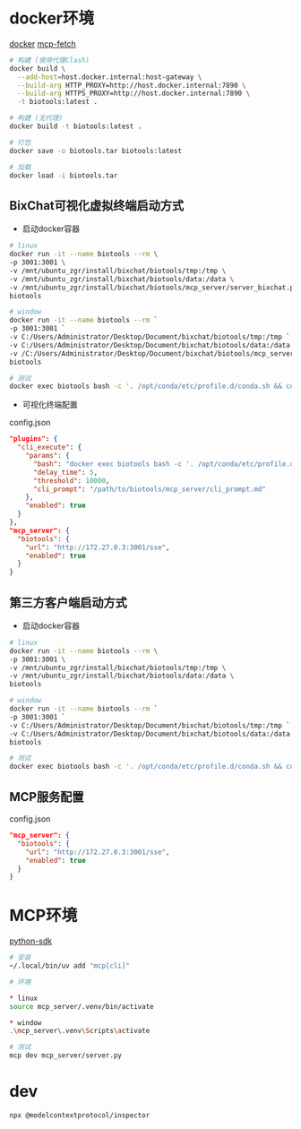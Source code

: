 # docker环境 

[docker](https://www.anaconda.com/docs/tools/working-with-conda/applications/docker#docker)
[mcp-fetch](https://github.com/modelcontextprotocol/servers/blob/main/src/fetch/Dockerfile)

```bash
# 构建 (使用代理Clash)
docker build \
  --add-host=host.docker.internal:host-gateway \
  --build-arg HTTP_PROXY=http://host.docker.internal:7890 \
  --build-arg HTTPS_PROXY=http://host.docker.internal:7890 \
  -t biotools:latest .

# 构建 (无代理)
docker build -t biotools:latest .

# 打包
docker save -o biotools.tar biotools:latest

# 加载
docker load -i biotools.tar
```

## BixChat可视化虚拟终端启动方式

- 启动docker容器

```bash
# linux
docker run -it --name biotools --rm \
-p 3001:3001 \
-v /mnt/ubuntu_zgr/install/bixchat/biotools/tmp:/tmp \
-v /mnt/ubuntu_zgr/install/bixchat/biotools/data:/data \
-v /mnt/ubuntu_zgr/install/bixchat/biotools/mcp_server/server_bixchat.py:/app/server.py \
biotools

# window
docker run -it --name biotools --rm `
-p 3001:3001 `
-v C:/Users/Administrator/Desktop/Document/bixchat/biotools/tmp:/tmp `
-v C:/Users/Administrator/Desktop/Document/bixchat/biotools/data:/data `
-v /C:/Users/Administrator/Desktop/Document/bixchat/biotools/mcp_server/server_bixchat.py:/app/server.py `
biotools

# 测试
docker exec biotools bash -c '. /opt/conda/etc/profile.d/conda.sh && conda activate && bedtools --help'
```

- 可视化终端配置

config.json

```json
"plugins": {
  "cli_execute": {
    "params": {
      "bash": "docker exec biotools bash -c '. /opt/conda/etc/profile.d/conda.sh && conda activate && {code}'",
      "delay_time": 5,
      "threshold": 10000,
      "cli_prompt": "/path/to/biotools/mcp_server/cli_prompt.md"
    },
    "enabled": true
  }
},
"mcp_server": {
  "biotools": {
    "url": "http://172.27.0.3:3001/sse",
    "enabled": true
  }
}
```

## 第三方客户端启动方式
- 启动docker容器

```bash
# linux
docker run -it --name biotools --rm \
-p 3001:3001 \
-v /mnt/ubuntu_zgr/install/bixchat/biotools/tmp:/tmp \
-v /mnt/ubuntu_zgr/install/bixchat/biotools/data:/data \
biotools

# window
docker run -it --name biotools --rm `
-p 3001:3001 `
-v C:/Users/Administrator/Desktop/Document/bixchat/biotools/tmp:/tmp `
-v C:/Users/Administrator/Desktop/Document/bixchat/biotools/data:/data `
biotools

# 测试
docker exec biotools bash -c '. /opt/conda/etc/profile.d/conda.sh && conda activate && bedtools --help'
```

## MCP服务配置

config.json

```json
"mcp_server": {
  "biotools": {
    "url": "http://172.27.0.3:3001/sse",
    "enabled": true
  }
}
```

# MCP环境

[python-sdk](https://github.com/modelcontextprotocol/python-sdk)

```bash
# 安装
~/.local/bin/uv add "mcp[cli]"

# 环境

* linux
source mcp_server/.venv/bin/activate

* window
.\mcp_server\.venv\Scripts\activate

# 测试
mcp dev mcp_server/server.py
```

# dev
```bash
npx @modelcontextprotocol/inspector
```